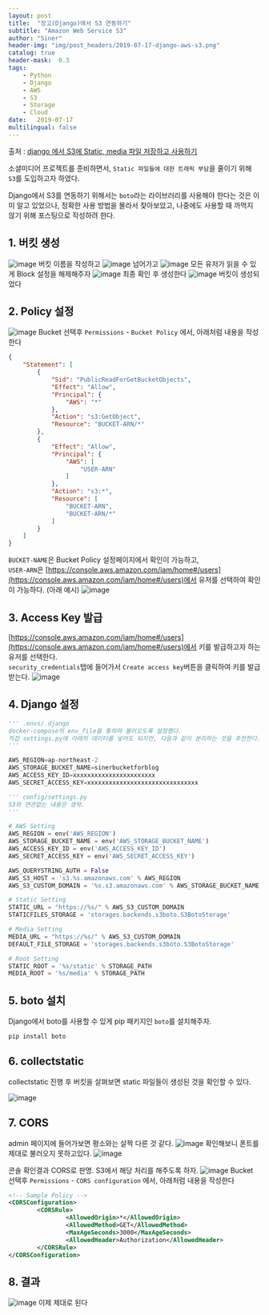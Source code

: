 ```yaml
---
layout: post
title:  "장고(Django)에서 S3 연동하기"
subtitle: "Amazon Web Service S3"
author: "Siner"
header-img: "img/post_headers/2019-07-17-django-aws-s3.png"
catalog: true
header-mask:  0.3
tags:
    - Python
    - Django
    - AWS
    - S3
    - Storage
    - Cloud
date:   2019-07-17
multilingual: false
---
```


출처 : [django 에서 S3에 Static, media 파일 저장하고 사용하기](https://blog.leop0ld.org/posts/django-use-s3/)

소셜미디어 프로젝트를 준비하면서, `Static 파일들에 대한 트래픽 부담`을 줄이기 위해 `S3`를 도입하고자 하였다.

Django에서 S3를 연동하기 위해서는 `boto`라는 라이브러리를 사용해야 한다는 것은 이미 알고 있었으나, 정확한 사용 방법을 몰라서 찾아보았고, 나중에도 사용할 때 까먹지 않기 위해 포스팅으로 작성하려 한다.

## 1. 버킷 생성

![image](https://user-images.githubusercontent.com/34048253/61305707-43217300-a826-11e9-9bd0-b8f0e8b318b3.png)
버킷 이름을 작성하고
![image](https://user-images.githubusercontent.com/34048253/61300445-eff6f280-a81c-11e9-9078-925195c7efb4.png)
넘어가고
![image](https://user-images.githubusercontent.com/34048253/61300563-2d5b8000-a81d-11e9-8847-b0a354278906.png)
모든 유저가 읽을 수 있게 Block 설정을 해제해주자
![image](https://user-images.githubusercontent.com/34048253/61305794-6b10d680-a826-11e9-8067-e78a0060493a.png)
최종 확인 후 생성한다
![image](https://user-images.githubusercontent.com/34048253/61305869-8e3b8600-a826-11e9-9739-d4a1377fdc2f.png)
버킷이 생성되었다


## 2. Policy 설정

![image](https://user-images.githubusercontent.com/34048253/61305966-ba570700-a826-11e9-82b1-8ff449ed69b2.png)
Bucket 선택후 `Permissions` - `Bucket Policy` 에서, 아래처럼 내용을 작성한다

```json
{
    "Statement": [
        {
            "Sid": "PublicReadForGetBucketObjects",
            "Effect": "Allow",
            "Principal": {
                "AWS": "*"
            },
            "Action": "s3:GetObject",
            "Resource": "BUCKET-ARN/*"
        },
        {
            "Effect": "Allow",
            "Principal": {
                "AWS": [
                    "USER-ARN"
                ]
            },
            "Action": "s3:*",
            "Resource": [
                "BUCKET-ARN",
                "BUCKET-ARN/*"
            ]
        }
    ]
}
```
`BUCKET-NAME`은 Bucket Policy 설정페이지에서 확인이 가능하고,<br>
`USER-ARN`은 [https://console.aws.amazon.com/iam/home#/users](https://console.aws.amazon.com/iam/home#/users)에서 유저를 선택하여 확인이 가능하다. (아래 예시)
![image](https://user-images.githubusercontent.com/34048253/61302315-85e04c80-a820-11e9-8345-2629c4a83d33.png)

## 3. Access Key 발급

[https://console.aws.amazon.com/iam/home#/users](https://console.aws.amazon.com/iam/home#/users)에서 키를 발급하고자 하는 유저를 선택한다.<br>
 `security_credentials`탭에 들어가서 `Create access key`버튼을 클릭하여 키를 발급받는다.
![image](https://user-images.githubusercontent.com/34048253/61304122-9ba34100-a823-11e9-9833-14ef46350f53.png)

## 4. Django 설정
```python
''' .envs/.django
docker-compose의 env_file을 통하여 불러오도록 설정했다.
직접 settings.py에 아래의 데이터를 넣어도 되지만, 다음과 같이 분리하는 것을 추천한다.
'''

AWS_REGION=ap-northeast-2
AWS_STORAGE_BUCKET_NAME=sinerbucketforblog
AWS_ACCESS_KEY_ID=xxxxxxxxxxxxxxxxxxxxxxx
AWS_SECRET_ACCESS_KEY=xxxxxxxxxxxxxxxxxxxxxxxxxxxxxxx
```

```python
''' config/settings.py
S3와 연관없는 내용은 생략.
'''

# AWS Setting
AWS_REGION = env('AWS_REGION')
AWS_STORAGE_BUCKET_NAME = env('AWS_STORAGE_BUCKET_NAME')
AWS_ACCESS_KEY_ID = env('AWS_ACCESS_KEY_ID')
AWS_SECRET_ACCESS_KEY = env('AWS_SECRET_ACCESS_KEY')

AWS_QUERYSTRING_AUTH = False
AWS_S3_HOST = 's3.%s.amazonaws.com' % AWS_REGION
AWS_S3_CUSTOM_DOMAIN = '%s.s3.amazonaws.com' % AWS_STORAGE_BUCKET_NAME

# Static Setting
STATIC_URL = "https://%s/" % AWS_S3_CUSTOM_DOMAIN
STATICFILES_STORAGE = 'storages.backends.s3boto.S3BotoStorage'

# Media Setting
MEDIA_URL = "https://%s/" % AWS_S3_CUSTOM_DOMAIN
DEFAULT_FILE_STORAGE = 'storages.backends.s3boto.S3BotoStorage'

# Root Setting
STATIC_ROOT = '%s/static' % STORAGE_PATH
MEDIA_ROOT = '%s/media' % STORAGE_PATH
```

## 5. boto 설치

Django에서 boto를 사용할 수 있게 pip 패키지인 `boto`를 설치해주자.
```bash
pip install boto
```

## 6. collectstatic

collectstatic 진행 후 버킷을 살펴보면 static 파일들이 생성된 것을 확인할 수 있다.

![image](https://user-images.githubusercontent.com/34048253/61306220-2b96ba00-a827-11e9-959e-bac1bd314242.png)

## 7. CORS

admin 페이지에 들어가보면 평소와는 살짝 다른 것 같다.
![image](https://user-images.githubusercontent.com/34048253/61306508-b5df1e00-a827-11e9-8ba3-778418c83e28.png)
확인해보니 폰트를 제대로 불러오지 못하고있다.
![image](https://user-images.githubusercontent.com/34048253/61306637-f179e800-a827-11e9-8314-f9929406b58a.png)

콘솔 확인결과 CORS로 판명. S3에서 해당 처리를 해주도록 하자.
![image](https://user-images.githubusercontent.com/34048253/61307877-0eafb600-a82a-11e9-9828-106555a89451.png)
Bucket 선택후 `Permissions` - `CORS configuration` 에서, 아래처럼 내용을 작성한다

```xml
<!-- Sample Policy -->
<CORSConfiguration>
        <CORSRule>
                <AllowedOrigin>*</AllowedOrigin>
                <AllowedMethod>GET</AllowedMethod>
                <MaxAgeSeconds>3000</MaxAgeSeconds>
                <AllowedHeader>Authorization</AllowedHeader>
        </CORSRule>
</CORSConfiguration>
```

## 8. 결과

![image](https://user-images.githubusercontent.com/34048253/61307238-ef645900-a828-11e9-860c-21eb3bf9f7ab.png)
이제 제대로 된다
